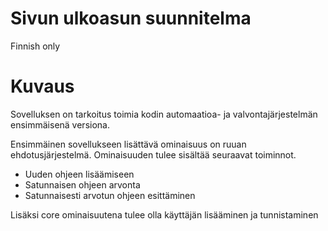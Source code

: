 Sivun ulkoasun suunnitelma
===

Finnish only

# Kuvaus

Sovelluksen on tarkoitus toimia kodin automaatioa- ja valvontajärjestelmän ensimmäisenä versiona.

Ensimmäinen sovellukseen lisättävä ominaisuus on ruuan ehdotusjärjestelmä.
Ominaisuuden tulee sisältää seuraavat toiminnot.

* Uuden ohjeen lisäämiseen
* Satunnaisen ohjeen arvonta
* Satunnaisesti arvotun ohjeen esittäminen

Lisäksi core ominaisuutena tulee olla käyttäjän lisääminen ja tunnistaminen
